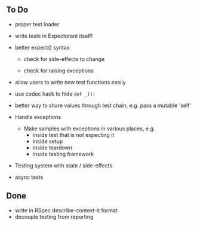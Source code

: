 To Do
-----

- proper test loader

- write tests in Expectorant itself!

- better expect() syntax

    - check for side-effects to change

    - check for raising exceptions

- allow users to write new test functions easily

- use codec hack to hide `def _():`

- better way to share values through test chain, e.g. pass a mutable 'self'

- Handle exceptions
    - Make samples with exceptions in various places, e.g.
        - inside test that is not expecting it
        - inside setup
        - inside teardown
        - inside testing framework

- Testing system with state / side-effects

- async tests



Done
----
- write in RSpec describe-context-it format
- decouple testing from reporting
